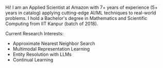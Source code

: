 
Hi! I am an Applied Scientist at Amazon with 7+ years of experience (5+ years in catalog) applying cutting-edge AI/ML techniques to real-world problems. I hold a Bachelor's degree in Mathematics and Scientific Computing from IIT Kanpur (batch of 2018).

Current Research Interests:
- Approximate Nearest Neighbor Search
- Multimodal Representation Learning
- Entity Resolution with LLMs
- Continual Learning